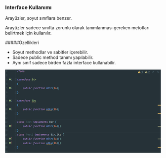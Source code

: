 ### Interface Kullanımı

Arayüzler, soyut sınıflara benzer.

Arayüzler sadece sınıfta zorunlu olarak tanımlanması gereken metotları belirtmek için kullanılır.

#####Özellikleri

- Soyut methodlar ve sabitler içerebilir.
- Sadece public method tanımı yapılabilir.
- Aynı sınıf sadece birden fazla interface kullanabilir. 

![img_10.png](https://raw.githubusercontent.com/Kodluyoruz/taskforce/main/php/interface/figures/img_10.png)
